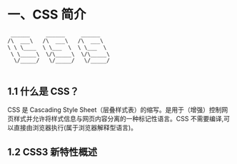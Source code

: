 # 一、CSS 简介

```css
 ______     ______     ______    
/\  ___\   /\  ___\   /\  ___\   
\ \ \____  \ \___  \  \ \___  \  
 \ \_____\  \/\_____\  \/\_____\ 
  \/_____/   \/_____/   \/_____/ 
                                 
```

## 1.1 什么是 CSS？

CSS 是 Cascading Style Sheet（层叠样式表）的缩写。是用于（增强）控制网页样式并允许将样式信息与网页内容分离的一种标记性语言。CSS 不需要编译,可以直接由浏览器执行(属于浏览器解释型语言)。

## 1.2 CSS3 新特性概述
